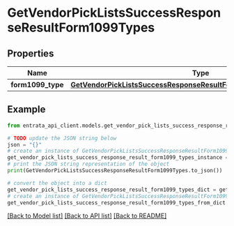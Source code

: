 # GetVendorPickListsSuccessResponseResultForm1099Types


## Properties

Name | Type | Description | Notes
------------ | ------------- | ------------- | -------------
**form1099_type** | [**GetVendorPickListsSuccessResponseResultForm1099TypesForm1099Type**](GetVendorPickListsSuccessResponseResultForm1099TypesForm1099Type.md) |  | [optional] 

## Example

```python
from entrata_api_client.models.get_vendor_pick_lists_success_response_result_form1099_types import GetVendorPickListsSuccessResponseResultForm1099Types

# TODO update the JSON string below
json = "{}"
# create an instance of GetVendorPickListsSuccessResponseResultForm1099Types from a JSON string
get_vendor_pick_lists_success_response_result_form1099_types_instance = GetVendorPickListsSuccessResponseResultForm1099Types.from_json(json)
# print the JSON string representation of the object
print(GetVendorPickListsSuccessResponseResultForm1099Types.to_json())

# convert the object into a dict
get_vendor_pick_lists_success_response_result_form1099_types_dict = get_vendor_pick_lists_success_response_result_form1099_types_instance.to_dict()
# create an instance of GetVendorPickListsSuccessResponseResultForm1099Types from a dict
get_vendor_pick_lists_success_response_result_form1099_types_from_dict = GetVendorPickListsSuccessResponseResultForm1099Types.from_dict(get_vendor_pick_lists_success_response_result_form1099_types_dict)
```
[[Back to Model list]](../README.md#documentation-for-models) [[Back to API list]](../README.md#documentation-for-api-endpoints) [[Back to README]](../README.md)



